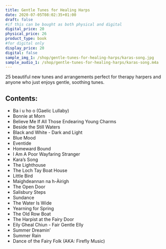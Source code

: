 ```yaml
---
title: Gentle Tunes for Healing Harps
date: 2020-07-05T08:02:35+01:00
draft: false
#if this can be bought as both physical and digital
digital_price: 20
physical_price: 26
product_type: book
#for digital only
display_price: 20
digital: false
sample_img_1: /shop/gentle-tunes-for-healing-harps/karas-song.jpg
sample_audio_1: /shop/gentle-tunes-for-healing-harps/karas-song.m4a
---
```

25 beautiful new tunes and arrangements perfect for therapy harpers and anyone who just enjoys gentle, soothing tunes. 

## Contents:

* Ba i u ho o (Gaelic Lullaby)
* Bonnie at Morn
* Believe Me If All Those Endearing Young Charms
* Beside the Still Waters
* Black and White - Dark and Light
* Blue Mood
* Eventide
* Homeward Bound
* I Am A Poor Wayfaring Stranger
* Kara’s Song
* The Lighthouse
* The Loch Tay Boat House
* Little Bird
* Maighdeannan na h-Àirigh
* The Open Door
* Salisbury Steps
* Sundance
* The Water Is Wide
* Yearning for Spring
* The Old Row Boat
* The Harpist at the Fairy Door
* Eily Gheal Chiun - Fair Gentle Elly
* Summer Dreamin’
* Summer Rain
* Dance of the Fairy Folk (AKA: Firefly Music)

